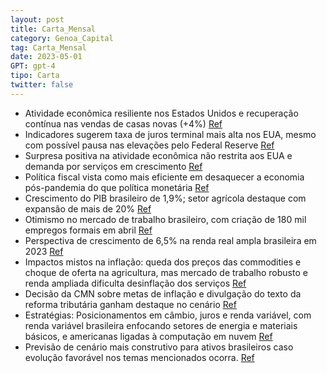 ```yaml
---
layout: post
title: Carta_Mensal
category: Genoa_Capital
tag: Carta_Mensal
date: 2023-05-01
GPT: gpt-4
tipo: Carta
twitter: false
---
```


- Atividade econômica resiliente nos Estados Unidos e recuperação contínua nas vendas de casas novas (+4%)
<a href="#" onclick="search_on_pdf('A resiliência dos indicadores fortalece a ideia de uma taxa de juros terminal mais alta, aindaque a')">Ref</a>
- Indicadores sugerem taxa de juros terminal mais alta nos EUA, mesmo com possível pausa nas elevações pelo Federal Reserve
<a href="#" onclick="search_on_pdf('A resiliência dos indicadores fortalece a ideia de uma taxa de juros terminal mais alta, aindaque a')">Ref</a>
- Surpresa positiva na atividade econômica não restrita aos EUA e demanda por serviços em crescimento
<a href="#" onclick="search_on_pdf('Essa surpresa positiva com a atividade não é restrita aos Estados Unidos, principalmente nomercado ')">Ref</a>
- Política fiscal vista como mais eficiente em desaquecer a economia pós-pandemia do que política monetária
<a href="#" onclick="search_on_pdf('desaquecer a economia vem sendo desproporcionalmente atribuída à política monetária. Numcontexto ec')">Ref</a>
- Crescimento do PIB brasileiro de 1,9%; setor agrícola destaque com expansão de mais de 20%
<a href="#" onclick="search_on_pdf('acima das expectativas. A composição do PIB foi amplamente positiva, com o setor agrícolaapresentan')">Ref</a>
- Otimismo no mercado de trabalho brasileiro, com criação de 180 mil empregos formais em abril
<a href="#" onclick="search_on_pdf('mercado interno, agora também se reflete em um aumento da oferta por meio do PIB.Outro fator positi')">Ref</a>
- Perspectiva de crescimento de 6,5% na renda real ampla brasileira em 2023
<a href="#" onclick="search_on_pdf('renda real, que inclui rendimentos do trabalho e transferências como INSS, BPC e Bolsa Família,dent')">Ref</a>
- Impactos mistos na inflação: queda dos preços das commodities e choque de oferta na agricultura, mas mercado de trabalho robusto e renda ampliada dificulta desinflação dos serviços
<a href="#" onclick="search_on_pdf('Os efeitos dessas dinâmicas sobre a inflação são mistos. O impacto positivo do choque deoferta prov')">Ref</a>
- Decisão da CMN sobre metas de inflação e divulgação do texto da reforma tributária ganham destaque no cenário
<a href="#" onclick="search_on_pdf('considerada permanente. Nada é mais prejudicial para a reancoragem das expectativas do queuma decis')">Ref</a>
- Estratégias: Posicionamentos em câmbio, juros e renda variável, com renda variável brasileira enfocando setores de energia e materiais básicos, e americanas ligadas à computação em nuvem
<a href="#" onclick="search_on_pdf('americanas ligadas a computação em nuvem e empresas brasileiras dos setores de saúde,consumo e alug')">Ref</a>
- Previsão de cenário mais construtivo para ativos brasileiros caso evolução favorável nos temas mencionados ocorra.
<a href="#" onclick="search_on_pdf('No Brasil, após um mês positivo para os ativos de risco, permanecemos com um cenáriomais construtiv')">Ref</a>
